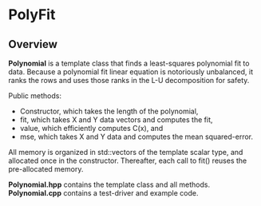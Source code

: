 # PolyFit

## Overview

**Polynomial** is a template class that finds a least-squares polynomial fit to
data.  Because a polynomial fit linear equation is notoriously unbalanced,
it ranks the rows and uses those ranks in the L-U decomposition for safety.

Public methods:
 * Constructor, which takes the length of the polynomial,
 * fit, which takes X and Y data vectors and computes the fit,
 * value, which efficiently computes C(x), and
 * mse, which takes X and Y data and computes the mean squared-error.

All memory is organized in std::vectors of the template scalar type, and
allocated once in the constructor.  Thereafter, each call to fit() reuses
the pre-allocated memory.

**Polynomial.hpp** contains the template class and all methods.
**Polynomial.cpp** contains a test-driver and example code.
